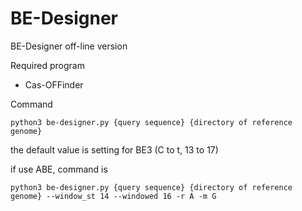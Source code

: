 # BE-Designer
BE-Designer off-line version

Required program

- Cas-OFFinder



Command

    python3 be-designer.py {query sequence} {directory of reference genome}

the default value is setting for BE3 (C to t, 13 to 17)

if use ABE, command is

    python3 be-designer.py {query sequence} {directory of reference genome} --window_st 14 --windowed 16 -r A -m G



